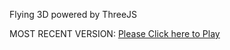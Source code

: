 Flying 3D powered by ThreeJS

MOST RECENT VERSION: [Please Click here to Play](https://rawcdn.githack.com/alperenbutun/Flying-3d/a22348b/index.html)
